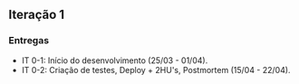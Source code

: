 ## Iteração 1

### Entregas
- IT 0-1: Início do desenvolvimento (25/03 - 01/04).
- IT 0-2: Criação de testes, Deploy + 2HU's, Postmortem (15/04 - 22/04).
